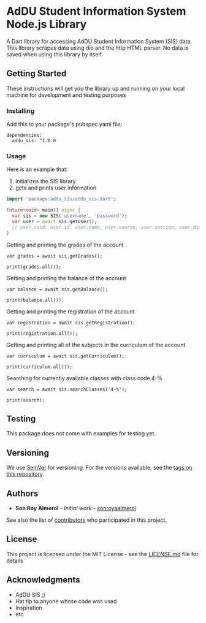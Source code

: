 # AdDU Student Information System Node.js Library

A Dart library for accessing AdDU Student Information System (SIS) data. This library scrapes data using dio and the http HTML parser. No data is saved when using this library by itself.

## Getting Started

These instructions will get you the library up and running on your local machine for development and testing purposes

### Installing

Add this to your package's pubspec.yaml file:

```
dependencies:
  addu_sis: ^1.0.0
```

### Usage

Here is an example that:
1. initializes the SIS library
2. gets and prints user information
```dart
import 'package:addu_sis/addu_sis.dart';

Future<void> main() async {
  var sis = new SIS('username', 'password');
  var user = await sis.getUser();
  // user.card, user.id, user.name, user.course, user.section, user.division, user.year, user.status
}
```

Getting and printing the grades of the account

```
var grades = await sis.getGrades();

print(grades.all());

```

Getting and printing the balance of the account

```
var balance = await sis.getBalance();

print(balance.all());

```

Getting and printing the registration of the account

```
var registration = await sis.getRegistration();

print(registration.all());

```

Getting and printing all of the subjects in the curriculum of the account

```
var curriculum = await sis.getCurriculum();

print(curriculum.all());

```

Searching for currently available classes with class code 4-%

```
var search = await sis.searchClasses('4-%');

print(search);

```

## Testing

This package does not come with examples for testing yet.

## Versioning

We use [SemVer](http://semver.org/) for versioning. For the versions available, see the [tags on this repository](https://github.com/sonroyaalmerol/dart-addu-sis/tags). 

## Authors

* **Son Roy Almerol** - *Initial work* - [sonroyaalmerol](https://github.com/sonroyaalmerol)

See also the list of [contributors](https://github.com/sonroyaalmerol/dart-addu-sis/contributors) who participated in this project.

## License

This project is licensed under the MIT License - see the [LICENSE.md](LICENSE.md) file for details

## Acknowledgments

* AdDU SIS ;)
* Hat tip to anyone whose code was used
* Inspiration
* etc
